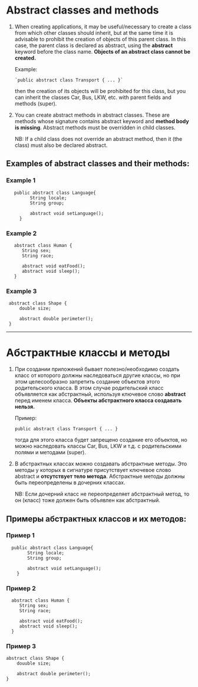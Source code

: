 # Abstract classes and methods

1. When creating applications, it may be useful/necessary to create a class from which other classes should inherit,
   but at the same time it is advisable to prohibit the creation of objects of this parent class.
   In this case, the parent class is declared as abstract,
   using the **abstract** keyword before the class name.
   **Objects of an abstract class cannot be created.**

   Example:

       `public abstract class Transport { ... }`

   then the creation of its objects will be prohibited for this class, but you can inherit the classes Car, Bus, LKW, etc.
   with parent fields and methods (super).

2. You can create abstract methods in abstract classes. These are methods whose signature contains
   abstract keyword and **method body is missing**. Abstract methods must be overridden
   in child classes.

   NB: If a child class does not override an abstract method, then it (the class)
   must also be declared abstract.

## Examples of abstract classes and their methods:

### Example 1
       public abstract class Language{
             String locale;
             String group;
      
             abstract void setLanguage();
         }

### Example 2
       abstract class Human {
          String sex;
          String race;

          abstract void eatFood();
          abstract void sleep();
       }

### Example 3
     abstract class Shape {
         double size;

         abstract double perimeter();
     }

_________________________________________________________

# Абстрактные классы и методы

1. При создании приложений бывает полезно/необходимо создать класс от которого должны наследоваться другие классы, 
   но при этом целесообразно запретить создание объектов этого родительского класса.
   В этом случае родительский класс объявляется как абстрактный,
   используя ключевое слово **abstract** перед именем класса. 
   **Объекты абстрактного класса создавать нельзя.**

   Пример:
   
      `public abstract class Transport { ... }`

   тогда для этого класса будет запрещено создание его объектов, но можно наследовать классы Car, Bus, LKW и т.д.
   с родительскими полями и методами (super).

2. В абстрактных классах можно создавать абстрактные методы. Это методы у которых в сигнатуре присутствует
   ключевое слово abstract и **отсутствует тело метода**. Абстрактные методы должны быть переопределены 
   в дочерних классах. 
   
   NB: Если дочерний класс не переопределяет абстрактный метод, то он (класс) 
   тоже должен быть объявлен как абстрактный.

## Примеры абстрактных классов и их методов:

### Пример 1
      public abstract class Language{
            String locale;
            String group;
      
            abstract void setLanguage();
        }

### Пример 2
      abstract class Human {
         String sex;
         String race;

         abstract void eatFood();
         abstract void sleep();
      }

### Пример 3 
    abstract class Shape {
        douuble size;

        abstract double perimeter();
    }

